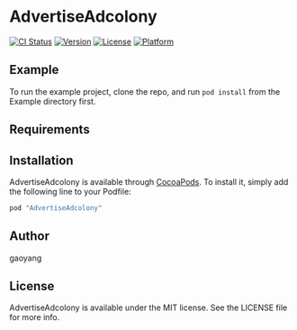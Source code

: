 # AdvertiseAdcolony

[![CI Status](http://img.shields.io/travis/gaoyang/AdvertiseAdcolony.svg?style=flat)](https://travis-ci.org/gaoyang/AdvertiseAdcolony)
[![Version](https://img.shields.io/cocoapods/v/AdvertiseAdcolony.svg?style=flat)](http://cocoapods.org/pods/AdvertiseAdcolony)
[![License](https://img.shields.io/cocoapods/l/AdvertiseAdcolony.svg?style=flat)](http://cocoapods.org/pods/AdvertiseAdcolony)
[![Platform](https://img.shields.io/cocoapods/p/AdvertiseAdcolony.svg?style=flat)](http://cocoapods.org/pods/AdvertiseAdcolony)

## Example

To run the example project, clone the repo, and run `pod install` from the Example directory first.

## Requirements

## Installation

AdvertiseAdcolony is available through [CocoaPods](http://cocoapods.org). To install
it, simply add the following line to your Podfile:

```ruby
pod "AdvertiseAdcolony"
```

## Author

gaoyang

## License

AdvertiseAdcolony is available under the MIT license. See the LICENSE file for more info.
